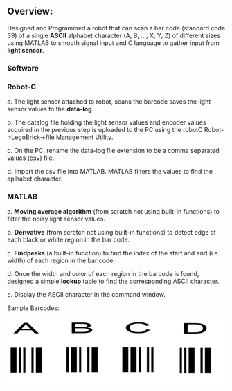 ## Overview:

Designed and Programmed a robot that can scan a bar code (standard code 39) of a single **ASCII** alphabet character (A, B, …, X, Y, Z) of different sizes using MATLAB to smooth signal input and C language to gather input from **light sensor**.

### Software

### Robot-C

 a. The light sensor attached to robot, scans the barcode saves the light sensor values 
 to the **data-log**.
 
 b. The datalog file holding the light sensor values and encoder values acquired in the 
 previous step is uploaded to the PC using the robotC Robot->LegoBrick->file 
 Management Utility.
 
 c. On the PC, rename the data-log file extension to be a comma separated values 
 (csv) file.
 
 d. Import the csv file into MATLAB. MATLAB filters the values to find the aplhabet character.
 
 ### MATLAB

 a. **Moving average algorithm** (from scratch not using built-in functions) to filter the 
 noisy light sensor values.
 
 b. **Derivative** (from scratch not using built-in functions) to detect edge at each black 
 or white region in the bar code.
 
 c. **Findpeaks** (a built-in function) to find the index of the start and end 
 (i.e. width) of each region in the bar code.
 
 d. Once the width and color of each region in the barcode is found, designed a simple 
 **lookup** table to find the corresponding ASCII character.
 
 e. Display the ASCII character in the command window.
 
 Sample Barcodes:
 
 ![Model](https://github.com/banveet-johal/EV3_Barcode_Scanner_Robot/blob/main/barcodes/barcode_samples_smallest_size.PNG)
